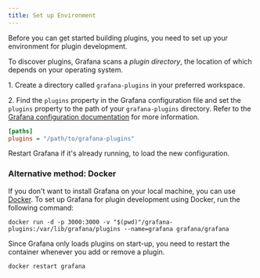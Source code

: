 ```yaml
---
title: Set up Environment
---
```

Before you can get started building plugins, you need to set up your environment for plugin development.

To discover plugins, Grafana scans a _plugin directory_, the location of which depends on your operating system.

1\. Create a directory called `grafana-plugins` in your preferred workspace.

2\. Find the `plugins` property in the Grafana configuration file and set the `plugins` property to the path of your `grafana-plugins` directory. Refer to the [Grafana configuration documentation](https://grafana.com/docs/grafana/latest/installation/configuration/#plugins) for more information.

```ini
[paths]
plugins = "/path/to/grafana-plugins"
```

Restart Grafana if it's already running, to load the new configuration.

### Alternative method: Docker

If you don't want to install Grafana on your local machine, you can use [Docker](https://www.docker.com). To set up Grafana for plugin development using Docker, run the following command:

```
docker run -d -p 3000:3000 -v "$(pwd)"/grafana-plugins:/var/lib/grafana/plugins --name=grafana grafana/grafana
```

Since Grafana only loads plugins on start-up, you need to restart the container whenever you add or remove a plugin.

```
docker restart grafana
```
